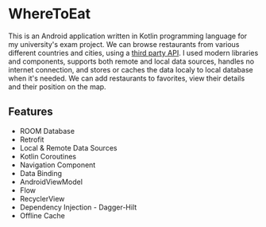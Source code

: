 # WhereToEat
This is an Android application written in Kotlin programming language for my university's exam project. We can browse restaurants from various different countries and cities, using a [third party API](https://ratpark-api.imok.space). I used modern libraries and components, supports both remote and local data sources, handles no internet connection, and stores or caches the data localy to local database when it's needed. We can add restaurants to favorites, view their details and their position on the map.

## Features
* ROOM Database
*	Retrofit
*	Local & Remote Data Sources
*	Kotlin Coroutines
*	Navigation Component
*	Data Binding
*	AndroidViewModel
*	Flow
*	RecyclerView
*	Dependency Injection - Dagger-Hilt
*	Offline Cache
